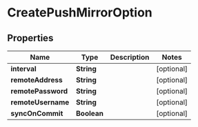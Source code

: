 
# CreatePushMirrorOption

## Properties
Name | Type | Description | Notes
------------ | ------------- | ------------- | -------------
**interval** | **String** |  |  [optional]
**remoteAddress** | **String** |  |  [optional]
**remotePassword** | **String** |  |  [optional]
**remoteUsername** | **String** |  |  [optional]
**syncOnCommit** | **Boolean** |  |  [optional]




